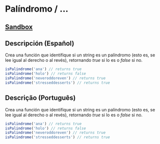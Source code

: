 # Palíndromo / ...

## [Sandbox](https://lab.cs50.io/Laboratoria/job-application-public/main/02-tech-mentoring/exercises/07-palindrome/boilerplate/)

## Descripción (Español)

Crea una función que identifique si un string es un palíndromo (esto es, se lee
igual al derecho o al revés), retornando _true_ si lo es o _false_ si no.

````js
isPalindrome('ana') // returns true
isPalindrome('holo') // returns false
isPalindrome('neveroddoreven') // returns true
isPalindrome('stresseddesserts') // returns true
````

## Descrição (Português)

Crea una función que identifique si un string es un palíndromo (esto es, se lee
igual al derecho o al revés), retornando _true_ si lo es o _false_ si no.

````js
isPalindrome('ana') // returns true
isPalindrome('holo') // returns false
isPalindrome('neveroddoreven') // returns true
isPalindrome('stresseddesserts') // returns true
````

